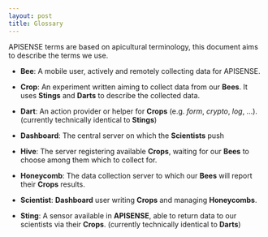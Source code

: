 ```yaml
---
layout: post
title: Glossary
---
```



APISENSE terms are based on apicultural terminology, this document aims to describe the terms we use.

- __Bee__: A mobile user, actively and remotely collecting data for APISENSE.

- __Crop__: An experiment written aiming to collect data from our __Bees__. It uses __Stings__ and __Darts__ to describe the collected data.

- __Dart__: An action provider or helper for __Crops__ (e.g. _form_, _crypto_, _log_, ...). (currently technically identical to __Stings__)

- __Dashboard__: The central server on which the __Scientists__ push

- __Hive__: The server registering available __Crops__, waiting for our __Bees__ to choose among them which to collect for.

- __Honeycomb__: The data collection server to which our __Bees__ will report their __Crops__ results.

- __Scientist__: __Dashboard__ user writing __Crops__ and managing __Honeycombs__.

- __Sting__: A sensor available in __APISENSE__, able to return data to our scientists via their __Crops__. (currently technically identical to __Darts__)
